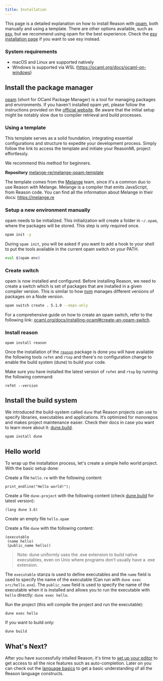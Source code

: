 ```yaml
---
title: Installation
---
```


This page is a detailed explanation on how to install Reason with [opam](https://opam.ocaml.org/), both manually and using a template. There are other options available, such as [esy](https://esy.sh), but we recommend using opam for the best experience. Check the [esy installation page](installation-esy.md) if you want to use esy instead.

### System requirements

- macOS and Linux are supported natively
- Windows is supported via WSL (https://ocaml.org/docs/ocaml-on-windows)

## Install the package manager

[opam](https://opam.ocaml.org) (short for OCaml Package Manager) is a tool for managing packages and environments. If you haven't installed opam yet, please follow the instructions provided on the [official website](https://opam.ocaml.org/doc/Install.html). Be aware that the initial setup might be notably slow due to compiler retrieval and build processes.

### Using a template

This template serves as a solid foundation, integrating essential configurations and structure to expedite your development process. Simply follow the link to access the template and initiate your ReasonML project effortlessly.

We recommend this method for beginners.

**Repository** [melange-re/melange-opam-template](https://github.com/melange-re/melange-opam-template)

The template comes from the [Melange](https://melange.re) team, since it's a common duo to use Reason with Melange.
Melange is a compiler that emits JavaScript, from Reason code. You can find all the information about Melange in their docs: https://melange.re

### Setup a new environment manually

opam needs to be initialized. This initialization will create a folder in `~/.opam`, where the packages will be stored. This step is only required once.

```bash
opam init -y
```

During `opam init`, you will be asked if you want to add a hook to your shell to put the tools available in the current opam switch on your PATH.

```bash
eval $(opam env)
```

### Create switch

opam is now installed and configured. Before installing Reason, we need to create a switch which is set of packages that are installed in a given compiler version. This is similar to how [nvm](https://github.com/nvm-sh/nvm) manages different versions of packages on a Node version.

```bash
opam switch create . 5.1.0 --deps-only
```

For a comprehensive guide on how to create an opam switch, refer to the following link: [ocaml.org/docs/installing-ocaml#create-an-opam-switch](https://ocaml.org/docs/up-and-running#3-create-an-opam-switch).

### Install reason

```
opam install reason
```

Once the installation of the [`reason`](https://opam.ocaml.org/packages/reason) package is done you will have available the following tools `refmt` and `rtop` and there's no configuration change to enable the build system (dune) to build your code.

Make sure you have installed the latest version of `refmt` and `rtop` by running the following command:

```
refmt --version
```

## Install the build system

We introduced the build-system called `dune` that Reason projects can use to specify libraries, executables and applications. It’s optimized for monorepos and makes project maintenance easier. Check their docs in case you want to learn more about it: [dune.build](https://dune.build/).

```
opam install dune
```

## Hello world

To wrap up the installation process, let's create a simple hello world project. With the basic setup done:

Create a file `hello.re` with the following content:

```
print_endline("Hello world!");
```

Create a file `dune-project` with the following content (check [dune.build](https://dune.build/) for latest version):

```
(lang dune 3.6)
```

Create an empty file `hello.opam`

Create a file `dune` with the following content:

```
(executable
 (name hello)
 (public_name hello))
```

> Note: dune uniformly uses the .exe extension to build native executables, even on Unix where programs don’t usually have a .exe extension.

The `executable` stanza is used to define executables and the `name` field is used to specify the name of the executable (Can run with `dune exec src/hello.exe`). The `public_name` field is used to specify the name of the executable when it is installed and allows you to run the executable with `hello` directly: `dune exec hello`.

Run the project (this will compile the project and run the executable):

```
dune exec hello
```

If you want to build only:

```
dune build
```

## What's Next?

After you have successfully intalled Reason, it's time to [set up your editor](editor-plugins.md) to get access to all the nice features such as auto-completion. Later on you can check out the [language basics](overview.md) to get a basic understanding of all the Reason language constructs.
